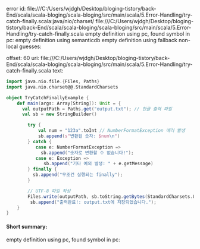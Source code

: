 error id: file:///C:/Users/wjdgh/Desktop/bloging-tistory/back-End/scala/scala-bloging/scala-bloging/src/main/scala/5.Error-Handling/try-catch-finally.scala:java/nio/charset/
file:///C:/Users/wjdgh/Desktop/bloging-tistory/back-End/scala/scala-bloging/scala-bloging/src/main/scala/5.Error-Handling/try-catch-finally.scala
empty definition using pc, found symbol in pc: 
empty definition using semanticdb
empty definition using fallback
non-local guesses:

offset: 60
uri: file:///C:/Users/wjdgh/Desktop/bloging-tistory/back-End/scala/scala-bloging/scala-bloging/src/main/scala/5.Error-Handling/try-catch-finally.scala
text:
```scala
import java.nio.file.{Files, Paths}
import java.nio.charset@@.StandardCharsets

object TryCatchFinallyExample {
    def main(args: Array[String]): Unit = {
      val outputPath = Paths.get("output.txt"); // 한글 출력 파일
      val sb = new StringBuilder()

        try {
            val num = "123a".toInt // NumberFormatException 에러 발생
            sb.append(s"변환된 숫자: $num\n")
        } catch {
           case e: NumberFormatException => 
             sb.append("숫자로 변환할 수 없습니다!");
           case e: Exception => 
              sb.append("기타 예외 발생: " + e.getMessage)
        } finally {
          sb.append("무조건 실행되는 finally");
        }

        // UTF-8 파일 작성
        Files.write(outputPath, sb.toString.getBytes(StandardCharsets.UTF_8));
         sb.append("출력완료!: output.txt에 저장되었습니다.");
    }
}
```


#### Short summary: 

empty definition using pc, found symbol in pc: 